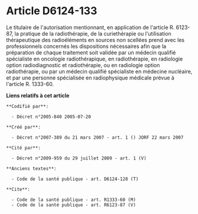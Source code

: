 # Article D6124-133

Le titulaire de l'autorisation mentionnant, en application de l'article R. 6123-87, la pratique de la radiothérapie, de la
curiethérapie ou l'utilisation thérapeutique des radioéléments en sources non scellées prend avec les professionnels
concernés les dispositions nécessaires afin que la préparation de chaque traitement soit validée par un médecin qualifié
spécialiste en oncologie radiothérapique, en radiothérapie, en radiologie option radiodiagnostic et radiothérapie, ou en
radiologie option radiothérapie, ou par un médecin qualifié spécialiste en médecine nucléaire, et par une personne
spécialisée en radiophysique médicale prévue à l'article R. 1333-60.

**Liens relatifs à cet article**

	**Codifié par**:

	  - Décret n°2005-840 2005-07-20

	**Créé par**:

	  - Décret n°2007-389 du 21 mars 2007 - art. 1 () JORF 22 mars 2007

	**Cité par**:

	  - Décret n°2009-959 du 29 juillet 2009 - art. 1 (V)

	**Anciens textes**:

	  - Code de la santé publique - art. D6124-128 (T)

	**Cite**:

	  - Code de la santé publique - art. R1333-60 (M)
	  - Code de la santé publique - art. R6123-87 (V)
